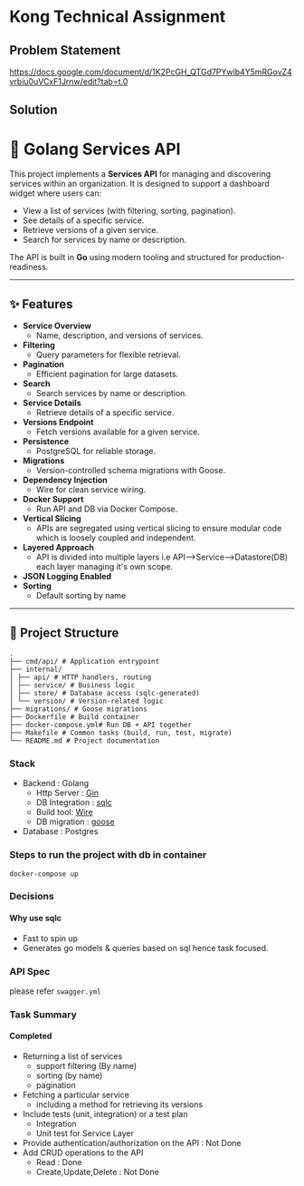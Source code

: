 # Kong Technical Assignment

## Problem Statement

https://docs.google.com/document/d/1K2PcGH_QTGd7PYwlb4Y5mRGovZ4vrbiu0uVCxF1Jrnw/edit?tab=t.0

## Solution

# 📡 Golang Services API  

This project implements a **Services API** for managing and discovering services within an organization. It is designed to support a dashboard widget where users can:  
- View a list of services (with filtering, sorting, pagination).  
- See details of a specific service.  
- Retrieve versions of a given service.  
- Search for services by name or description.  

The API is built in **Go** using modern tooling and structured for production-readiness.  

---

## ✨ Features  

- **Service Overview**  
  - Name, description, and versions of services.  
- **Filtering**  
  - Query parameters for flexible retrieval.  
- **Pagination**  
  - Efficient pagination for large datasets.  
- **Search**  
  - Search services by name or description.  
- **Service Details**  
  - Retrieve details of a specific service.  
- **Versions Endpoint**  
  - Fetch versions available for a given service.  
- **Persistence**  
  - PostgreSQL for reliable storage.  
- **Migrations**  
  - Version-controlled schema migrations with Goose.  
- **Dependency Injection**  
  - Wire for clean service wiring.  
- **Docker Support**  
  - Run API and DB via Docker Compose.  
- **Vertical Slicing**
  - APIs are segregated using vertical slicing to ensure modular code which is loosely coupled and independent.
- **Layered Approach**
  - API is divided into multiple layers i.e API-->Service-->Datastore(DB) each layer managing it's own scope.
- **JSON Logging Enabled**
- **Sorting**
  - Default sorting by name

---

## 📂 Project Structure  

```
.
├── cmd/api/ # Application entrypoint
├── internal/
│ ├── api/ # HTTP handlers, routing
│ ├── service/ # Business logic
│ ├── store/ # Database access (sqlc-generated)
│ └── version/ # Version-related logic
├── migrations/ # Goose migrations
├── Dockerfile # Build container
├── docker-compose.yml# Run DB + API together
├── Makefile # Common tasks (build, run, test, migrate)
└── README.md # Project documentation
```

### Stack

- Backend : Golang
    - Http Server : [Gin](https://github.com/gin-gonic/gin)
    - DB Integration : [sqlc](https://github.com/sqlc-dev/sqlc)
    - Build tool: [Wire](https://github.com/google/wire)
    - DB migration : [goose](https://github.com/pressly/goose)
- Database : Postgres

### Steps to run the project with db in container

```shell
docker-compose up
```

### Decisions

#### Why use sqlc

- Fast to spin up
- Generates go models & queries based on sql hence task focused.

### API Spec

please refer `swagger.yml`

### Task Summary

#### Completed

- Returning a list of services
    - support filtering (By name)
    - sorting (by name)
    - pagination
- Fetching a particular service
    - including a method for retrieving its versions
- Include tests (unit, integration) or a test plan
    - Integration
    - Unit test for Service Layer
- Provide authentication/authorization on the API : Not Done
- Add CRUD operations to the API
    - Read : Done
    - Create,Update,Delete : Not Done
